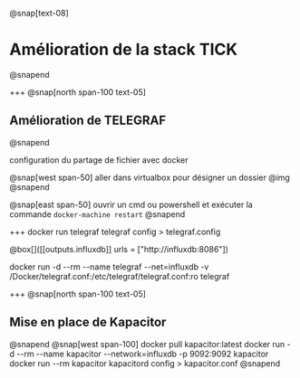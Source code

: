 @snap[text-08]
# Amélioration de la stack TICK
@snapend

+++
@snap[north span-100 text-05]
## Amélioration de TELEGRAF
@snapend

configuration du partage de fichier avec docker

@snap[west span-50]
aller dans virtualbox pour désigner un dossier @img[](assets/img/shareFolder.png)
@snapend

@snap[east span-50]
ouvrir un cmd ou powershell et exécuter la commande `docker-machine restart`
@snapend

+++
docker run telegraf telegraf config > telegraf.config

@box[]([[outputs.influxdb]]
    urls = ["http://influxdb:8086"])

docker run -d --rm --name telegraf --net=influxdb -v /Docker/telegraf.conf:/etc/telegraf/telegraf.conf:ro telegraf

+++
@snap[north span-100 text-05]
## Mise en place de Kapacitor
@snapend
@snap[west span-100]
docker pull kapacitor:latest
docker run -d --rm --name kapacitor --network=influxdb -p 9092:9092 kapacitor
docker run --rm kapacitor kapacitord config > kapacitor.conf
@snapend
